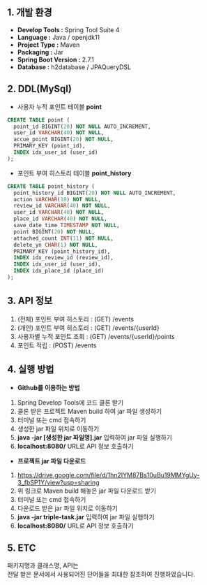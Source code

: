 ## 1. 개발 환경
- **Develop Tools :** Spring Tool Suite 4
- **Language :** Java / openjdk11
- **Project Type :** Maven
- **Packaging :** Jar
- **Spring Boot Version :** 2.7.1
- **Database :** h2database / JPAQueryDSL

## 2. DDL(MySql)
- 사용자 누적 포인트 테이블 **point**
```sql
CREATE TABLE point (
  point_id BIGINT(20) NOT NULL AUTO_INCREMENT,
  user_id VARCHAR(40) NOT NULL,
  accue_point BIGINT(20) NOT NULL,
  PRIMARY_KEY (point_id),
  INDEX idx_user_id (user_id)
);
```
- 포인트 부여 히스토리 테이블 **point_history**
```sql
CREATE TABLE point_history (
  point_history_id BIGINT(20) NOT NULL AUTO_INCREMENT,
  action VARCHAR(10) NOT NULL,
  review_id VARCHAR(40) NOT NULL,
  user_id VARCHAR(40) NOT NULL,
  place_id VARCHAR(40) NOT NULL,
  save_date_time TIMESTAMP NOT NULL,
  point BIGINT(20) NOT NULL,
  attached_count INT(11) NOT NULL,
  delete_yn CHAR(1) NOT NULL,
  PRIMARY_KEY (point_history_id),
  INDEX idx_review_id (review_id),
  INDEX idx_user_id (user_id),
  INDEX idx_place_id (place_id)
);
```

## 3. API 정보
1. (전체) 포인트 부여 히스토리 : (GET) /events
2. (개인) 포인트 부여 히스토리 : (GET) /events/{userId}
3. 사용자별 누적 포인트 조회 : (GET) /events/{userId}/points
4. 포인트 적립 : (POST) /events

## 4. 실행 방법
- **Github를 이용하는 방법**<br>
1. Spring Develop Tools에 코드 클론 받기<br>
2. 클론 받은 프로젝트 Maven build 하여 jar 파일 생성하기<br>
3. 터미널 또는 cmd 접속하기<br>
4. 생성한 jar 파일 위치로 이동하기<br>
5. **java -jar [생성한 jar 파일명].jar** 입력하여 jar 파일 실행하기<br>
6. **localhost:8080/** URL로 API 정보 호출하기<br>
- **프로젝트 jar 파일 다운로드**<br>
1. https://drive.google.com/file/d/1hn2IYM87Bs10uBu19MMYgUy-3_fbSP1Y/view?usp=sharing
2. 위 링크로 Maven build 해놓은 jar 파일 다운로드 받기<br>
3. 터미널 또는 cmd 접속하기<br>
4. 다운로드 받은 jar 파일 위치로 이동하기<br>
5. **java -jar triple-task.jar** 입력하여 jar 파일 실행하기<br>
6. **localhost:8080/** URL로 API 정보 호출하기

## 5. ETC
패키지명과 클래스명, API는<br>
전달 받은 문서에서 사용되어진 단어들을 최대한 참조하여 진행하였습니다.
